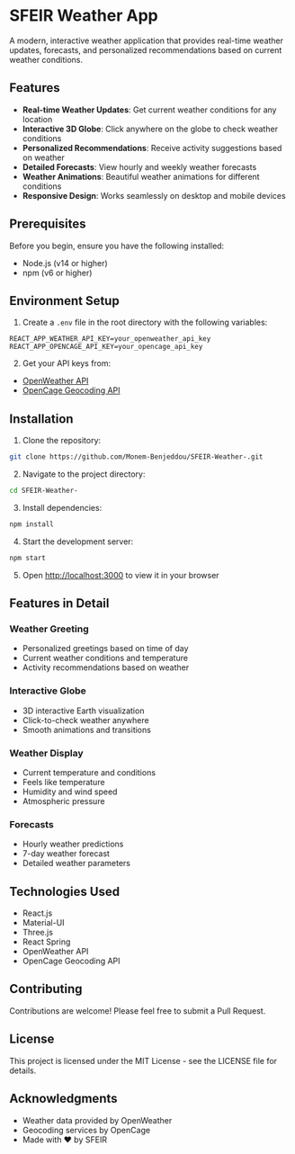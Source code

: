 # SFEIR Weather App

A modern, interactive weather application that provides real-time weather updates, forecasts, and personalized recommendations based on current weather conditions.

## Features

- **Real-time Weather Updates**: Get current weather conditions for any location
- **Interactive 3D Globe**: Click anywhere on the globe to check weather conditions
- **Personalized Recommendations**: Receive activity suggestions based on weather
- **Detailed Forecasts**: View hourly and weekly weather forecasts
- **Weather Animations**: Beautiful weather animations for different conditions
- **Responsive Design**: Works seamlessly on desktop and mobile devices

## Prerequisites

Before you begin, ensure you have the following installed:
- Node.js (v14 or higher)
- npm (v6 or higher)

## Environment Setup

1. Create a `.env` file in the root directory with the following variables:
```
REACT_APP_WEATHER_API_KEY=your_openweather_api_key
REACT_APP_OPENCAGE_API_KEY=your_opencage_api_key
```

2. Get your API keys from:
- [OpenWeather API](https://openweathermap.org/api)
- [OpenCage Geocoding API](https://opencagedata.com/)

## Installation

1. Clone the repository:
```bash
git clone https://github.com/Monem-Benjeddou/SFEIR-Weather-.git
```

2. Navigate to the project directory:
```bash
cd SFEIR-Weather-
```

3. Install dependencies:
```bash
npm install
```

4. Start the development server:
```bash
npm start
```

5. Open [http://localhost:3000](http://localhost:3000) to view it in your browser

## Features in Detail

### Weather Greeting
- Personalized greetings based on time of day
- Current weather conditions and temperature
- Activity recommendations based on weather

### Interactive Globe
- 3D interactive Earth visualization
- Click-to-check weather anywhere
- Smooth animations and transitions

### Weather Display
- Current temperature and conditions
- Feels like temperature
- Humidity and wind speed
- Atmospheric pressure

### Forecasts
- Hourly weather predictions
- 7-day weather forecast
- Detailed weather parameters

## Technologies Used

- React.js
- Material-UI
- Three.js
- React Spring
- OpenWeather API
- OpenCage Geocoding API

## Contributing

Contributions are welcome! Please feel free to submit a Pull Request.

## License

This project is licensed under the MIT License - see the LICENSE file for details.

## Acknowledgments

- Weather data provided by OpenWeather
- Geocoding services by OpenCage
- Made with ❤️ by SFEIR